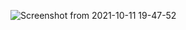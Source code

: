 ![Screenshot from 2021-10-11 19-47-52](https://user-images.githubusercontent.com/25725771/136805911-f2a43a11-a937-4619-9c7f-1bb902a80862.png)
